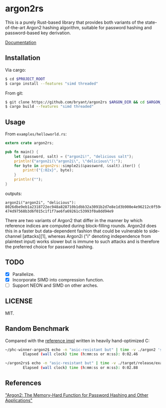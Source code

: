 argon2rs
========

This is a purely Rust-based library that provides both variants of the
state-of-the-art Argon2 hashing algorithm, suitable for password hashing and
password-based key derivation.

[Documentation](http://bryant.github.io/argon2rs/)

## Installation

Via cargo:

```bash
$ cd $PROJECT_ROOT
$ cargo install --features "simd threaded"
```

From git:

```bash
$ git clone https://github.com/bryant/argon2rs $ARGON_DIR && cd $ARGON_DIR
$ cargo build --features "simd threaded"
```

## Usage

From `examples/helloworld.rs`:

```rust
extern crate argon2rs;

pub fn main() {
    let (password, salt) = ("argon2i!", "delicious salt");
    println!("argon2i(\"argon2i\", \"delicious\"):");
    for byte in argon2rs::simple2i(&password, &salt).iter() {
        print!("{:02x}", byte);
    }
    println!("");
}
```

outputs:

```
argon2i("argon2i", "delicious"):
8026dbe9eb1a2318722ec948a828710b1dbb32a3091b2d7e8e1d3b900e4e96212c0f594e12be7b3
474d97568b3d6f015c1f1f7ae6fa69261c53993f0a8dd94e9
```

There are two variants of Argon2 that differ in the manner by which reference
indices are computed during block-filling rounds. Argon2d does this in a faster
but data-dependent fashion that could be vulnerable to side-channel [attacks][1],
whereas Argon2i ("i" denoting independence from plaintext input) works slower
but is immune to such attacks and is therefore the preferred choice for password
hashing.

## TODO

- [x] Parallelize.
- [x] Incorporate SIMD into compression function.
- [ ] Support NEON and SIMD on other arches.

## LICENSE

MIT.

## Random Benchmark

Compared with the [reference impl](https://github.com/p-h-c/phc-winner-argon2)
written in heavily hand-optimized C:

```bash
~/phc-winner-argon2$ echo -n "asic-resistant but" | time -v ./argon2 'still fast' -t 80 -m 16 -p 9 2>&1 > /dev/null | grep 'wall clock'
        Elapsed (wall clock) time (h:mm:ss or m:ss): 0:02.46

~/argon2rs$ echo -n "asic-resistant but" | time -v ./target/release/examples/cli 80 9 16 'still fast' 2>&1 > /dev/null | grep 'wall clock'
        Elapsed (wall clock) time (h:mm:ss or m:ss): 0:02.88
```

## References

["Argon2: The Memory-Hard Function for Password Hashing and Other
Applications"](https://github.com/P-H-C/phc-winner-argon2/raw/master/argon2-specs.pdf)
